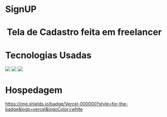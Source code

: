 # SignUP

<h1 align="center">Tela de Cadastro feita em freelancer</h1>

# Tecnologias Usadas
<img src ="https://img.shields.io/badge/HTML-239120?style=for-the-badge&logo=html5&logoColor=white"/>
<img src= "https://img.shields.io/badge/CSS-239120?&style=for-the-badge&logo=css3&logoColor=white"/>
<img src="https://img.shields.io/badge/logo-javascript-blue?logo=javascript"/>

# Hospedagem
https://img.shields.io/badge/Vercel-000000?style=for-the-badge&logo=vercel&logoColor=white

